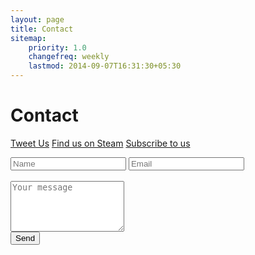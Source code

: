 ```yaml
---
layout: page
title: Contact
sitemap:
    priority: 1.0
    changefreq: weekly
    lastmod: 2014-09-07T16:31:30+05:30
---
```

# Contact

<a href="http://twitter.com/BunkeyGames" target="_top"><i class="fa fa-twitter"></i>Tweet  Us</a>  <a href="http://steamcommunity.com/id/BunkeyGames" target="_top"><i class="fa fa-steam"></i>Find us on Steam</a> <a href="http://youtube.com/BunkeyGames" target="_top"><i class="fa fa-youtube-play"></i>Subscribe to us</a> 

<form action="//formspree.io/main@bunkeygames.com"
      method="POST">
    <input type="text" name="name" placeholder="Name"> <input type="email" name="_replyto" placeholder="Email"><br>
	<br><textarea placeholder="Your message" rows="5" name="message"></textarea><br>
    <input type="submit" value="Send">
</form> 
